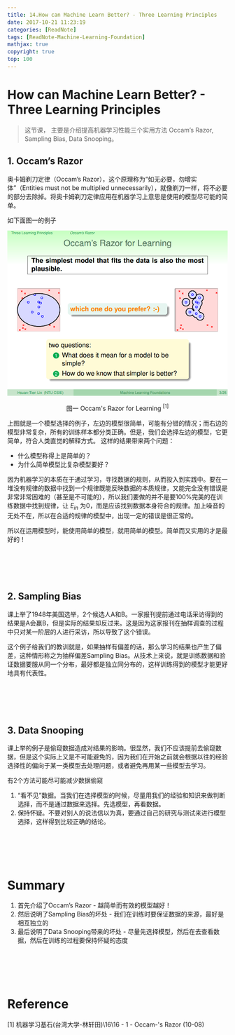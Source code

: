 ```yaml
---
title: 14.How can Machine Learn Better? - Three Learning Principles
date: 2017-10-21 11:23:19
categories: [ReadNote]
tags: [ReadNote-Machine-Learning-Foundation]
mathjax: true
copyright: true
top: 100
---
```


# How can Machine Learn Better? - Three Learning Principles

> 这节课， 主要是介绍提高机器学习性能三个实用方法 Occam’s Razor, Sampling Bias, Data Snooping。

## 1. Occam’s Razor
奥卡姆剃刀定律（Occam’s Razor），这个原理称为“如无必要，勿增实体”（Entities must not be multiplied unnecessarily），就像剃刀一样，将不必要的部分去除掉。将奥卡姆剃刀定律应用在机器学习上意思是使用的模型尽可能的简单。

如下面图一的例子

![Occam's Razor for Learning](https://raw.githubusercontent.com/JasonDean-1/MarkdownPhoto/e2023177a2fc2da3d14e0c799981c3525217a2bd/MachineLearning/Machine%20Learning%20Foundation%20--%20Hsuan-Tien%20Lin%20in%20NTU/chapter14-1%20Occam's%20Razor%20for%20Learning.png)
<center> 图一 Occam's Razor for Learning <sup>[1]</sup></center>


上图就是一个模型选择的例子，左边的模型很简单，可能有分错的情况；而右边的模型非常复杂，所有的训练样本都分类正确。但是，我们会选择左边的模型，它更简单，符合人类直觉的解释方式。
这样的结果带来两个问题：
- 什么模型称得上是简单的？
- 为什么简单模型比复杂模型要好？

因为机器学习的本质在于通过学习，寻找数据的规则，从而投入到实践中。要在一堆没有规律的数据中找到一个规律既能反映数据的本质规律，又能完全没有错误是非常非常困难的（甚至是不可能的），所以我们要做的并不是要100%完美的在训练数据中找到规律，让 $E_{in}$ 为0，而是应该找到数据本身符合的规律。加上噪音的无处不在，所以在合适的规律的模型中，出现一定的错误是很正常的。

所以在运用模型时，能使用简单的模型，就用简单的模型。简单而又实用的才是最好的！


<br><br>
----------------------------------

## 2. Sampling Bias
课上举了1948年美国选举，2个候选人A和B。一家报刊提前通过电话采访得到的结果是A会赢B，但是实际的结果却反过来。这是因为这家报刊在抽样调查的过程中只对某一阶层的人进行采访，所以导致了这个错误。

这个例子给我们的教训就是，如果抽样有偏差的话，那么学习的结果也产生了偏差，这种情形称之为抽样偏差Sampling Bias。从技术上来说，就是训练数据和验证数据要服从同一个分布，最好都是独立同分布的，这样训练得到的模型才能更好地具有代表性。


<br><br>
----------------------------------

## 3. Data Snooping
课上举的例子是偷窥数据造成对结果的影响。很显然，我们不应该提前去偷窥数据，但是这个实际上又是不可能避免的，因为我们在开始之前就会根据以往的经验选择性的偏向于某一类模型去处理问题，或者避免再用某一些模型去学习。

有2个方法可能尽可能减少数据偷窥
1. “看不见”数据。当我们在选择模型的时候，尽量用我们的经验和知识来做判断选择，而不是通过数据来选择。先选模型，再看数据。
2. 保持怀疑。不要对别人的说法信以为真，要通过自己的研究与测试来进行模型选择，这样得到比较正确的结论。



<br><br>
----------------------------------

# Summary
1. 首先介绍了Occam’s Razor - 越简单而有效的模型越好！
2. 然后说明了Sampling Bias的坏处 - 我们在训练时要保证数据的来源，最好是相互独立的
3. 最后说明了Data Snooping带来的坏处 - 尽量先选择模型，然后在去查看数据，然后在训练的过程要保持怀疑的态度


<br><br>
----------------------------------

# Reference
[1] 机器学习基石(台湾大学-林轩田)\16\16 - 1 - Occam-'s Razor (10-08)

<br><br>
----------------------------------
